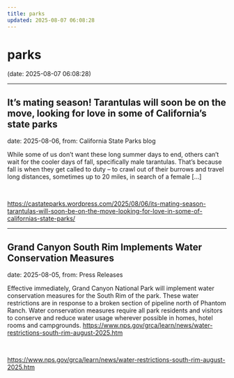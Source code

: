 ```yaml
---
title: parks
updated: 2025-08-07 06:08:28
---
```


# parks

(date: 2025-08-07 06:08:28)

---

## It’s mating season! Tarantulas will soon be on the move, looking for love in some of California’s state parks

date: 2025-08-06, from: California State Parks blog

While some of us don’t want these long summer days to end, others can’t wait for the cooler days of fall, specifically male tarantulas. That’s because fall is when they get called to duty – to crawl out of their burrows and travel long distances, sometimes up to 20 miles, in search of a female [&#8230;] 

<br> 

<https://castateparks.wordpress.com/2025/08/06/its-mating-season-tarantulas-will-soon-be-on-the-move-looking-for-love-in-some-of-californias-state-parks/>

---

## Grand Canyon South Rim Implements Water Conservation Measures

date: 2025-08-05, from: Press Releases

Effective immediately, Grand Canyon National Park will implement water conservation measures for the South Rim of the park. These water restrictions are in response to a broken section of pipeline north of Phantom Ranch. Water conservation measures require all park residents and visitors to conserve and reduce water usage wherever possible in homes, hotel rooms and campgrounds. https://www.nps.gov/grca/learn/news/water-restrictions-south-rim-august-2025.htm 

<br> 

<https://www.nps.gov/grca/learn/news/water-restrictions-south-rim-august-2025.htm>

